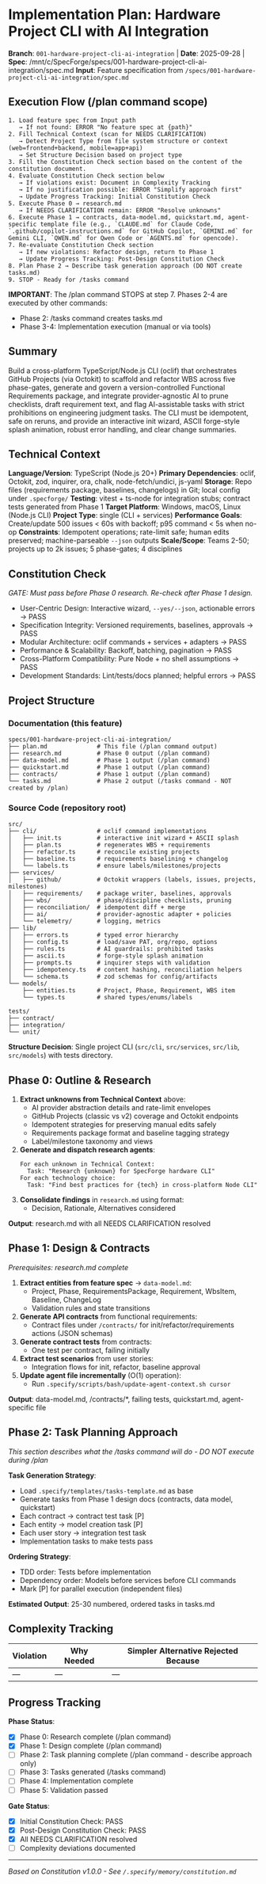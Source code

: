 
# Implementation Plan: Hardware Project CLI with AI Integration

**Branch**: `001-hardware-project-cli-ai-integration` | **Date**: 2025-09-28 | **Spec**: /mnt/c/SpecForge/specs/001-hardware-project-cli-ai-integration/spec.md
**Input**: Feature specification from `/specs/001-hardware-project-cli-ai-integration/spec.md`

## Execution Flow (/plan command scope)
```
1. Load feature spec from Input path
   → If not found: ERROR "No feature spec at {path}"
2. Fill Technical Context (scan for NEEDS CLARIFICATION)
   → Detect Project Type from file system structure or context (web=frontend+backend, mobile=app+api)
   → Set Structure Decision based on project type
3. Fill the Constitution Check section based on the content of the constitution document.
4. Evaluate Constitution Check section below
   → If violations exist: Document in Complexity Tracking
   → If no justification possible: ERROR "Simplify approach first"
   → Update Progress Tracking: Initial Constitution Check
5. Execute Phase 0 → research.md
   → If NEEDS CLARIFICATION remain: ERROR "Resolve unknowns"
6. Execute Phase 1 → contracts, data-model.md, quickstart.md, agent-specific template file (e.g., `CLAUDE.md` for Claude Code, `.github/copilot-instructions.md` for GitHub Copilot, `GEMINI.md` for Gemini CLI, `QWEN.md` for Qwen Code or `AGENTS.md` for opencode).
7. Re-evaluate Constitution Check section
   → If new violations: Refactor design, return to Phase 1
   → Update Progress Tracking: Post-Design Constitution Check
8. Plan Phase 2 → Describe task generation approach (DO NOT create tasks.md)
9. STOP - Ready for /tasks command
```

**IMPORTANT**: The /plan command STOPS at step 7. Phases 2-4 are executed by other commands:
- Phase 2: /tasks command creates tasks.md
- Phase 3-4: Implementation execution (manual or via tools)

## Summary
Build a cross-platform TypeScript/Node.js CLI (oclif) that orchestrates GitHub Projects (via Octokit) to scaffold and refactor WBS across five phase-gates, generate and govern a version-controlled Functional Requirements package, and integrate provider-agnostic AI to prune checklists, draft requirement text, and flag AI-assistable tasks with strict prohibitions on engineering judgment tasks. The CLI must be idempotent, safe on reruns, and provide an interactive init wizard, ASCII forge-style splash animation, robust error handling, and clear change summaries.

## Technical Context
**Language/Version**: TypeScript (Node.js 20+)
**Primary Dependencies**: oclif, Octokit, zod, inquirer, ora, chalk, node-fetch/undici, js-yaml
**Storage**: Repo files (requirements package, baselines, changelogs) in Git; local config under `.specforge/`
**Testing**: vitest + ts-node for integration stubs; contract tests generated from Phase 1
**Target Platform**: Windows, macOS, Linux (Node.js CLI)
**Project Type**: single (CLI + services)
**Performance Goals**: Create/update 500 issues < 60s with backoff; p95 command < 5s when no-op
**Constraints**: Idempotent operations; rate-limit safe; human edits preserved; machine-parseable `--json` outputs
**Scale/Scope**: Teams 2-50; projects up to 2k issues; 5 phase-gates; 4 disciplines

## Constitution Check
*GATE: Must pass before Phase 0 research. Re-check after Phase 1 design.*

- User-Centric Design: Interactive wizard, `--yes/--json`, actionable errors → PASS
- Specification Integrity: Versioned requirements, baselines, approvals → PASS
- Modular Architecture: oclif commands + services + adapters → PASS
- Performance & Scalability: Backoff, batching, pagination → PASS
- Cross-Platform Compatibility: Pure Node + no shell assumptions → PASS
- Development Standards: Lint/tests/docs planned; helpful errors → PASS

## Project Structure

### Documentation (this feature)
```
specs/001-hardware-project-cli-ai-integration/
├── plan.md              # This file (/plan command output)
├── research.md          # Phase 0 output (/plan command)
├── data-model.md        # Phase 1 output (/plan command)
├── quickstart.md        # Phase 1 output (/plan command)
├── contracts/           # Phase 1 output (/plan command)
└── tasks.md             # Phase 2 output (/tasks command - NOT created by /plan)
```

### Source Code (repository root)
```
src/
├── cli/                 # oclif command implementations
│   ├── init.ts          # interactive init wizard + ASCII splash
│   ├── plan.ts          # regenerates WBS + requirements
│   ├── refactor.ts      # reconcile existing projects
│   ├── baseline.ts      # requirements baselining + changelog
│   └── labels.ts        # ensure labels/milestones/projects
├── services/
│   ├── github/          # Octokit wrappers (labels, issues, projects, milestones)
│   ├── requirements/    # package writer, baselines, approvals
│   ├── wbs/             # phase/discipline checklists, pruning
│   ├── reconciliation/  # idempotent diff + merge
│   ├── ai/              # provider-agnostic adapter + policies
│   └── telemetry/       # logging, metrics
├── lib/
│   ├── errors.ts        # typed error hierarchy
│   ├── config.ts        # load/save PAT, org/repo, options
│   ├── rules.ts         # AI guardrails: prohibited tasks
│   ├── ascii.ts         # forge-style splash animation
│   ├── prompts.ts       # inquirer steps with validation
│   ├── idempotency.ts   # content hashing, reconciliation helpers
│   └── schema.ts        # zod schemas for config/artifacts
└── models/
    ├── entities.ts      # Project, Phase, Requirement, WBS item
    └── types.ts         # shared types/enums/labels

tests/
├── contract/
├── integration/
└── unit/
```

**Structure Decision**: Single project CLI (`src/cli`, `src/services`, `src/lib`, `src/models`) with tests directory.

## Phase 0: Outline & Research
1. **Extract unknowns from Technical Context** above:
   - AI provider abstraction details and rate-limit envelopes
   - GitHub Projects (classic vs v2) coverage and Octokit endpoints
   - Idempotent strategies for preserving manual edits safely
   - Requirements package format and baseline tagging strategy
   - Label/milestone taxonomy and views
2. **Generate and dispatch research agents**:
   ```
   For each unknown in Technical Context:
     Task: "Research {unknown} for SpecForge hardware CLI"
   For each technology choice:
     Task: "Find best practices for {tech} in cross-platform Node CLI"
   ```
3. **Consolidate findings** in `research.md` using format:
   - Decision, Rationale, Alternatives considered

**Output**: research.md with all NEEDS CLARIFICATION resolved

## Phase 1: Design & Contracts
*Prerequisites: research.md complete*

1. **Extract entities from feature spec** → `data-model.md`:
   - Project, Phase, RequirementsPackage, Requirement, WbsItem, Baseline, ChangeLog
   - Validation rules and state transitions
2. **Generate API contracts** from functional requirements:
   - Contract files under `/contracts/` for init/refactor/requirements actions (JSON schemas)
3. **Generate contract tests** from contracts:
   - One test per contract, failing initially
4. **Extract test scenarios** from user stories:
   - Integration flows for init, refactor, baseline approval
5. **Update agent file incrementally** (O(1) operation):
   - Run `.specify/scripts/bash/update-agent-context.sh cursor`

**Output**: data-model.md, /contracts/*, failing tests, quickstart.md, agent-specific file

## Phase 2: Task Planning Approach
*This section describes what the /tasks command will do - DO NOT execute during /plan*

**Task Generation Strategy**:
- Load `.specify/templates/tasks-template.md` as base
- Generate tasks from Phase 1 design docs (contracts, data model, quickstart)
- Each contract → contract test task [P]
- Each entity → model creation task [P]
- Each user story → integration test task
- Implementation tasks to make tests pass

**Ordering Strategy**:
- TDD order: Tests before implementation 
- Dependency order: Models before services before CLI commands
- Mark [P] for parallel execution (independent files)

**Estimated Output**: 25-30 numbered, ordered tasks in tasks.md

## Complexity Tracking
| Violation | Why Needed | Simpler Alternative Rejected Because |
|-----------|------------|-------------------------------------|
| — | — | — |

## Progress Tracking
**Phase Status**:
- [x] Phase 0: Research complete (/plan command)
- [x] Phase 1: Design complete (/plan command)
- [ ] Phase 2: Task planning complete (/plan command - describe approach only)
- [ ] Phase 3: Tasks generated (/tasks command)
- [ ] Phase 4: Implementation complete
- [ ] Phase 5: Validation passed

**Gate Status**:
- [x] Initial Constitution Check: PASS
- [x] Post-Design Constitution Check: PASS
- [x] All NEEDS CLARIFICATION resolved
- [ ] Complexity deviations documented

---
*Based on Constitution v1.0.0 - See `/.specify/memory/constitution.md`*
